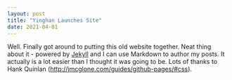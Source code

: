 ```yaml
---
layout: post
title: "Yinghan Launches Site"
date: 2021-04-01
---
```


Well. Finally got around to putting this old website together. 
Neat thing about it - powered by [Jekyll](http://jekyllrb.com) 
and I can use Markdown to author my posts. It actually is a lot easier than I thought it was going to be.
Lots of thanks to Hank Quinlan (http://jmcglone.com/guides/github-pages/#css).
